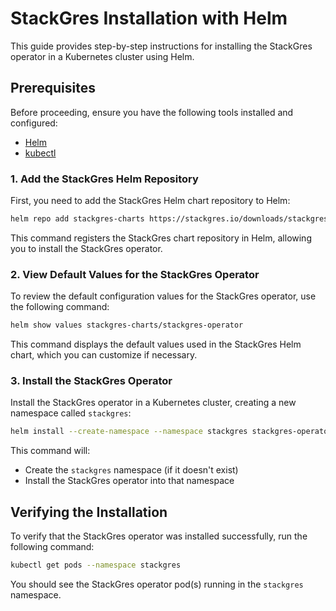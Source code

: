 # StackGres Installation with Helm

This guide provides step-by-step instructions for installing the StackGres operator in a Kubernetes cluster using Helm.

## Prerequisites

Before proceeding, ensure you have the following tools installed and configured:
- [Helm](https://helm.sh/docs/intro/install/)
- [kubectl](https://kubernetes.io/docs/tasks/tools/)

### 1. Add the StackGres Helm Repository

First, you need to add the StackGres Helm chart repository to Helm:

```bash
helm repo add stackgres-charts https://stackgres.io/downloads/stackgres-k8s/stackgres/helm/
```

This command registers the StackGres chart repository in Helm, allowing you to install the StackGres operator.

### 2. View Default Values for the StackGres Operator

To review the default configuration values for the StackGres operator, use the following command:

```bash
helm show values stackgres-charts/stackgres-operator
```

This command displays the default values used in the StackGres Helm chart, which you can customize if necessary.

### 3. Install the StackGres Operator

Install the StackGres operator in a Kubernetes cluster, creating a new namespace called `stackgres`:

```bash
helm install --create-namespace --namespace stackgres stackgres-operator stackgres-charts/stackgres-operator
```

This command will:
- Create the `stackgres` namespace (if it doesn't exist)
- Install the StackGres operator into that namespace

## Verifying the Installation

To verify that the StackGres operator was installed successfully, run the following command:

```bash
kubectl get pods --namespace stackgres
```

You should see the StackGres operator pod(s) running in the `stackgres` namespace.
